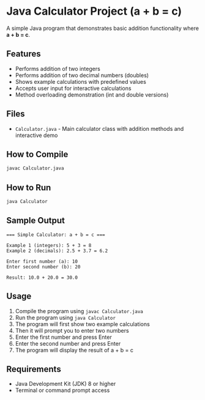 # Java Calculator Project (a + b = c)

A simple Java program that demonstrates basic addition functionality where **a + b = c**.

## Features

- Performs addition of two integers
- Performs addition of two decimal numbers (doubles)
- Shows example calculations with predefined values
- Accepts user input for interactive calculations
- Method overloading demonstration (int and double versions)

## Files

- `Calculator.java` - Main calculator class with addition methods and interactive demo

## How to Compile

```bash
javac Calculator.java
```

## How to Run

```bash
java Calculator
```

## Sample Output

```
=== Simple Calculator: a + b = c ===

Example 1 (integers): 5 + 3 = 8
Example 2 (decimals): 2.5 + 3.7 = 6.2

Enter first number (a): 10
Enter second number (b): 20

Result: 10.0 + 20.0 = 30.0
```

## Usage

1. Compile the program using `javac Calculator.java`
2. Run the program using `java Calculator`
3. The program will first show two example calculations
4. Then it will prompt you to enter two numbers
5. Enter the first number and press Enter
6. Enter the second number and press Enter
7. The program will display the result of a + b = c

## Requirements

- Java Development Kit (JDK) 8 or higher
- Terminal or command prompt access